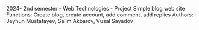 2024- 2nd semester - Web Technologies - Project
Simple blog web site
Functions: Create blog, create account, add comment, add replies
Authors: Jeyhun Mustafayev, Salim Akbarov, Vusal Sayadov
